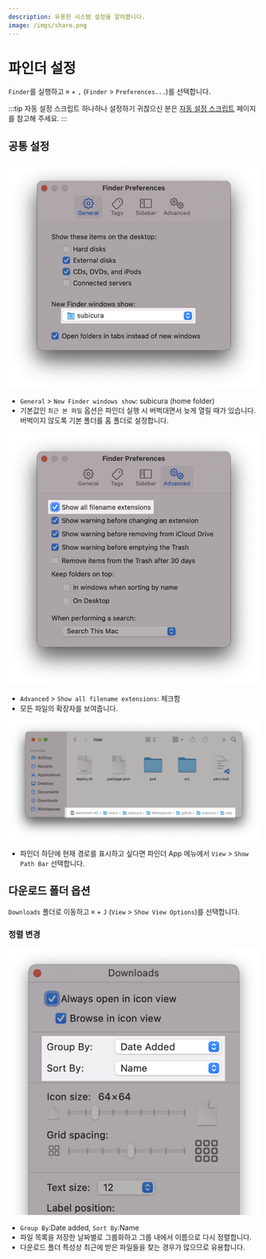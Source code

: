 ```yaml
---
description: 유용한 시스템 설정을 알아봅니다.
image: /imgs/share.png
---
```


# 파인더 설정

`Finder`를 실행하고 `⌘` + `,` (`Finder` > `Preferences...`)를 선택합니다.

:::tip 자동 설정 스크립트
하나하나 설정하기 귀찮으신 분은 [자동 설정 스크립트](./setting) 페이지를 참고해 주세요.
:::

## 공통 설정

<div class="image-450 no-radius">

![Finder Preferences (General)](./imgs/finder/finder_preferences_general.png)

</div>

- `General` > `New Finder windows show`: subicura (home folder)
- 기본값인 `최근 본 파일` 옵션은 파인더 실행 시 버벅대면서 늦게 열릴 때가 있습니다. 버벅이지 않도록 기본 폴더를 홈 폴더로 설정합니다.

<div class="image-450 no-radius">

![Finder Preferences (Advanced)](./imgs/finder/finder_preferences_advanced.png)

</div>

- `Advanced` > `Show all filename extensions`: 체크함
- 모든 파일의 확장자를 보여줍니다.

<div class="image-600 no-radius">

![Finder Path Bar](./imgs/finder/finder-path.png)

</div>

- 파인더 하단에 현재 경로를 표시하고 싶다면 파인더 App 메뉴에서 `View` > `Show Path Bar` 선택합니다.

## 다운로드 폴더 옵션

`Downloads` 폴더로 이동하고 `⌘` + `J` (`View` > `Show View Options`)를 선택합니다.

### 정렬 변경

<div class="image-300 no-radius">

![Download Folder Preferences](./imgs/finder/downloads.png)

</div>

- `Group By`:Date added, `Sort By`:Name
- 파일 목록을 저장한 날짜별로 그룹화하고 그룹 내에서 이름으로 다시 정렬합니다.
- 다운로드 폴더 특성상 최근에 받은 파일들을 찾는 경우가 많으므로 유용합니다.
